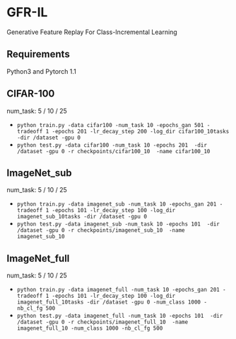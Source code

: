# GFR-IL
Generative Feature Replay For Class-Incremental Learning

## Requirements
Python3  and Pytorch 1.1


## CIFAR-100 
num_task: 5 / 10 / 25
- `python train.py -data cifar100 -num_task 10 -epochs_gan 501 -tradeoff 1 -epochs 201 -lr_decay_step 200 -log_dir cifar100_10tasks -dir /dataset -gpu 0`
- `python test.py -data cifar100 -num_task 10 -epochs 201  -dir /dataset -gpu 0 -r checkpoints/cifar100_10  -name cifar100_10`

## ImageNet_sub
num_task: 5 / 10 / 25
- `python train.py -data imagenet_sub -num_task 10 -epochs_gan 201 -tradeoff 1 -epochs 101 -lr_decay_step 100 -log_dir imagenet_sub_10tasks -dir /dataset -gpu 0`
- `python test.py -data imagenet_sub -num_task 10 -epochs 101  -dir /dataset -gpu 0 -r checkpoints/imagenet_sub_10  -name imagenet_sub_10`

## ImageNet_full
num_task: 5 / 10 / 25
- `python train.py -data imagenet_full -num_task 10 -epochs_gan 201 -tradeoff 1 -epochs 101 -lr_decay_step 100 -log_dir imagenet_full_10tasks -dir /dataset -gpu 0 -num_class 1000 -nb_cl_fg 500`
- `python test.py -data imagenet_full -num_task 10 -epochs 101  -dir /dataset -gpu 0 -r checkpoints/imagenet_full_10  -name imagenet_full_10 -num_class 1000 -nb_cl_fg 500 `
